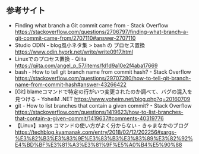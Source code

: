 ## 参考サイト

- Finding what branch a Git commit came from - Stack Overflow
https://stackoverflow.com/questions/2706797/finding-what-branch-a-git-commit-came-from/2707110#answer-2707110
- Studio ODIN - blog風小ネタ集 > bash の プロセス置換
https://www.odin.hyork.net/write/write0917.html
- Linuxでのプロセス置換 - Qiita
https://qiita.com/angel_p_57/items/fd1d9a10e2f4aba17669
- bash - How to tell git branch name from commit hash? - Stack Overflow
https://stackoverflow.com/questions/29707280/how-to-tell-git-branch-name-from-commit-hash#answer-43266422
- [Git] blameコマンドで特定の行がいつ変更されたのか調べて、バグの混入を見つける - YoheiM .NET
https://www.yoheim.net/blog.php?q=20160709
- git - How to list branches that contain a given commit? - Stack Overflow
https://stackoverflow.com/questions/1419623/how-to-list-branches-that-contain-a-given-commit/1419637#comments-40319776
- 【Linux】xargs コマンドの使い方がよく分からない - きゃまなかのブログ
https://techblog.kyamanak.com/entry/2018/02/12/202256#xargs-%E3%82%B3%E3%83%9E%E3%83%B3%E3%83%89%E3%82%92%E4%BD%BF%E3%81%A3%E3%81%9F%E5%A0%B4%E5%90%88
